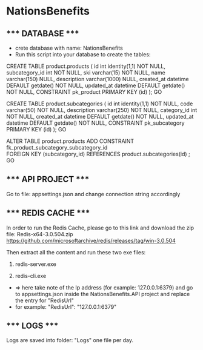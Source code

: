 # NationsBenefits

*** DATABASE ***
-----------------
* crete database with name: NationsBenefits
* Run this script into your database to create the tables:

CREATE TABLE product.products ( 
  id int identity(1,1) NOT NULL, 
  subcategory_id int NOT NULL, 
  ski varchar(15) NOT NULL, 
  name varchar(150) NULL, 
  description varchar(1000) NULL, 
  created_at datetime DEFAULT getdate() NOT NULL, 
  updated_at datetime DEFAULT getdate() NOT NULL, 
  CONSTRAINT pk_product PRIMARY KEY (id) 
); 
GO

CREATE TABLE product.subcategories ( 
  id int identity(1,1) NOT NULL, 
  code varchar(50) NOT NULL, 
  description varchar(250) NOT NULL, 
  category_id int NOT NULL, 
  created_at datetime DEFAULT getdate() NOT NULL, 
  updated_at datetime DEFAULT getdate() NOT NULL, 
  CONSTRAINT pk_subcategory PRIMARY KEY (id) 
);
GO

ALTER TABLE product.products ADD CONSTRAINT fk_product_subcategory_subcategory_id  
FOREIGN KEY (subcategory_id) REFERENCES product.subcategories(id) ; 
GO


*** API PROJECT ***
---------------------
Go to file: appsettings.json and change connection string accordingly


*** REDIS CACHE ***
---------------------
In order to run the Redis Cache, please go to this link and download the zip file: Redis-x64-3.0.504.zip
https://github.com/microsoftarchive/redis/releases/tag/win-3.0.504

Then extract all the content and run these two exe files:
1. redis-server.exe

2. redis-cli.exe
* => here take note of the Ip address (for example: 127.0.0.1:6379) and go to appsettings.json inside the NationsBenefits.API project and replace the entry for "RedisUrl"
* for example:  "RedisUrl": "127.0.0.1:6379"


*** LOGS ***
---------------------
Logs are saved into folder: "Logs" one file per day.